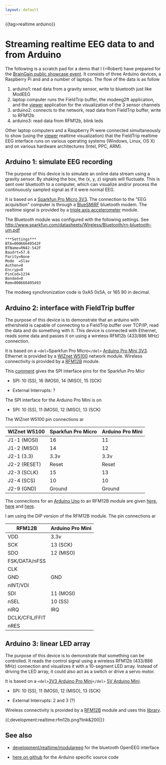 ```yaml
---
layout: default
---
```


{{tag>realtime arduino}}

#  Streaming realtime EEG data to and from Arduino 

The following is a scratch pad for a demo that I (=Robert) have prepared for the [BrainGain public showcase event](https://twitter.com/intent/user?screen_name=BrainGain_NL). It consists of three Arduino devices, a Raspberry Pi and and a number of laptops. The flow of the data is as follow

 1.  arduino1: read data from a gravity sensor, write to bluetooth just like ModEEG
 2.  laptop computer runs the FieldTrip buffer, the modeeg2ft application, and the [viewer](/viewer) application for the visualization of the 3 sensor channels 
 3.  arduino2: connects to the network, read data from FieldTrip buffer, write to RFM12b
 4.  arduino3: read data from RFM12b, blink leds

Other laptop computers and a Raspberry Pi were connected simultaneously to show (using the [viewer](/viewer) realtime visualization) that the FieldTrip realtime EEG interface runs on various operating systems (Windows, Linux, OS X) and on various hardware architectures (Intel, PPC, ARM).  
## Arduino 1: simulate EEG recording

The purpose of this device is to simulate an online data stream using a gravity sensor. By shaking the box, the (x, y, z) signals will fluctuate. This is sent over bluetooth to a computer, which can visualize and/or process the continuously sampled signal as if it were normal EEG.

It is based on a [Sparkfun Pro Micro 3V3](https://www.sparkfun.com/products/10999). The connection to the "EEG acquisition" computer is through a [BlueSMiRF](https://www.sparkfun.com/products/10269) bluetooth modem. The realtime signal is provided by a [triple axis accelerometer](https://www.sparkfun.com/products/9652) module. 

The Bluetooth module was configured with the following settings. See http://www.sparkfun.com/datasheets/Wireless/Bluetooth/rn-bluetooth-um.pdf

	

	***Settings***
	BTA=00066649542F
	BTName=RN42-542F
	Baudrt=57.6
	Parity=None
	Mode  =Slav
	Authen=0
	Encryp=0
	PinCod=1234
	Bonded=0
	Rem=000666495493


The modeeg synchronization code is 0xA5 0x5A, or 165 90 in decimal.

## Arduino 2: interface with FieldTrip buffer

The purpose of this device is to demonstrate that an arduino with ethershield is capable of connecting to a FieldTrip buffer over TCP/IP, read the data and do something with it. This device is connected with Ethernet, reads some data and passes it on using a wireless RFM12b (433/886 MHz) connection.

It is based on a `<del>`Sparkfun Pro Micro`</del>` [Arduino Pro Mini 3V3](http://arduino.cc/en/Main/ArduinoBoardProMini). Ethernet is provided by a [WIZnet W5100](https://www.sparkfun.com/products/9473) network module. Wireless connectivity is provided by a [RFM12B](https://www.sparkfun.com/products/9582) module.

This [comment](https://forum.sparkfun.com/viewtopic.php?f=32&t=32037#p152780) gives the SPI interface pins for the Sparkfun Pro Micr

*  SPI: 10 (SS), 16 (MOSI), 14 (MISO), 15 (SCK)

*  External Interrupts: ?

The SPI interface for the Arduino Pro Mini is on 

*  SPI: 10 (SS), 11 (MOSI), 12 (MISO), 13 (SCK)

The WIZnet W5100 pin connections ar

 | WIZnet W5100 | Sparkfun Pro Micro | Arduino Pro Mini | 
 | ------------ | ------------------ | ---------------- | 
 | J1-1 (MOSI)  | 16                 | 11               | 
 | J1-2 (MISO)  | 14                 | 12               | 
 | J2-1 (3.3)   | 3.3v               | 3.3v             | 
 | J2-2 (RESET) | Reset              | Reset            | 
 | J2-3 (SCLK)  | 15                 | 13               | 
 | J2-4 (SCS)   | 10                 | 10               | 
 | J2-9 (GND)   | Ground             | Ground           | 

The connections for an [Arduino Uno](http://arduino.cc/en/Main/ArduinoBoardUno) to an RFM12B module are given [here](http://openenergymonitor.org/emon/sites/default/files/Cookbook_RFM12B_connections.png), [here](http://jeelabs.org/2009/02/10/rfm12b-library-for-arduino) and [here](http://blog.strobotics.com.au/2008/06/17/rfm12-tutorial-part2).

I am using the DIP version of the RFM12B module. The pin connections ar


 | RFM12B         | Arduino Pro Mini | 
 | ------         | ---------------- | 
 | VDD            | 3.3v             | 
 | SCK            | 13 (SCK)         | 
 | SDO            | 12 (MISO)        | 
 | FSK/DATA/nFSS  |                  | 
 | CLK            |                  | 
 | GND            | GND              | 
 | nINT/VDI       |                  | 
 | SDI            | 11 (MOSI)        | 
 | nSEL           | 10 (SS)          | 
 | nIRQ           | IRQ              | 
 | DCLK/CFIL/FFIT |                  | 
 | nRES           |                  | 

## Arduino 3: linear LED array

The purpose of this device is to demonstrate that something can be controlled. It reads the control signal using a wireless RFM12b (433/886 MHz) connection and visualizes it with a 10-segment LED array. Instead of driving the LED array, it could also act as a switch or drive a servo motor.



It is based on a `<del>`[3V3 Arduino Pro Mini](http://arduino.cc/en/Main/ArduinoBoardProMini)`</del>` [5V Arduino Mini](http://arduino.cc/en/Main/ArduinoBoardMini). 


*  SPI: 10 (SS), 11 (MOSI), 12 (MISO), 13 (SCK)

*  External Interrupts: 2 and 3 (?)


Wireless connectivity is provided by a [RFM12B](https://www.sparkfun.com/products/9582) module and uses this [library](http://jeelabs.net/pub/docs/jeelib/RF12_8cpp.html).

{{:development:realtime:rfm12b.png?link&200|}}



## See also


*  [development/realtime/modulareeg](/development/realtime/modulareeg) for the bluetooth OpenEEG interface 

*  [here on github](https://github.com/fieldtrip/fieldtrip/tree/master/realtime/src/arduino) for the Arduino specific source code
